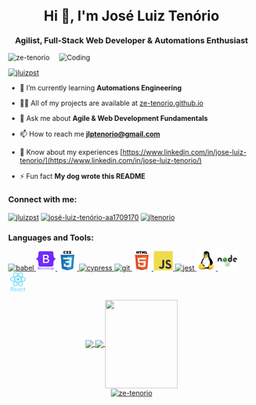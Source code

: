 <h1 align="center">Hi 👋, I'm José Luiz Tenório</h1>
<h3 align="center">Agilist, Full-Stack Web Developer & Automations Enthusiast</h3>
<img align="right" alt="Coding" width="400" src="https://64.media.tumblr.com/72d5855e55a1971645b927c14debc7ce/tumblr_mtjget4P4m1ru39xmo1_500.gif">

<p align="left"> <img src="https://komarev.com/ghpvc/?username=ze-tenorio&label=Profile%20views&color=0e75b6&style=flat" alt="ze-tenorio" /> </p>

<p align="left"> <a href="https://twitter.com/jluizpst" target="blank"><img src="https://img.shields.io/twitter/follow/jluizpst?logo=twitter&style=for-the-badge" alt="jluizpst" /></a> </p>

- 🌱 I’m currently learning **Automations Engineering**

- 👨‍💻 All of my projects are available at [ze-tenorio.github.io](ze-tenorio.github.io)

- 💬 Ask me about **Agile & Web Development Fundamentals**

- 📫 How to reach me **jlptenorio@gmail.com**

- 📄 Know about my experiences [https://www.linkedin.com/in/jose-luiz-tenorio/](https://www.linkedin.com/in/jose-luiz-tenorio/)

- ⚡ Fun fact **My dog wrote this README**

<h3 align="left">Connect with me:</h3>
<p align="left">
<a href="https://twitter.com/jluizpst" target="blank"><img align="center" src="https://raw.githubusercontent.com/rahuldkjain/github-profile-readme-generator/master/src/images/icons/Social/twitter.svg" alt="jluizpst" height="30" width="40" /></a>
<a href="https://linkedin.com/in/josé-luiz-tenório-aa1709170" target="blank"><img align="center" src="https://raw.githubusercontent.com/rahuldkjain/github-profile-readme-generator/master/src/images/icons/Social/linked-in-alt.svg" alt="josé-luiz-tenório-aa1709170" height="30" width="40" /></a>
<a href="https://instagram.com/jltenorio" target="blank"><img align="center" src="https://raw.githubusercontent.com/rahuldkjain/github-profile-readme-generator/master/src/images/icons/Social/instagram.svg" alt="jltenorio" height="30" width="40" /></a>
</p>

<h3 align="left">Languages and Tools:</h3>
<p align="left"> <a href="https://babeljs.io/" target="_blank" rel="noreferrer"> <img src="https://www.vectorlogo.zone/logos/babeljs/babeljs-icon.svg" alt="babel" width="40" height="40"/> </a> <a href="https://getbootstrap.com" target="_blank" rel="noreferrer"> <img src="https://raw.githubusercontent.com/devicons/devicon/master/icons/bootstrap/bootstrap-plain-wordmark.svg" alt="bootstrap" width="40" height="40"/> </a> <a href="https://www.w3schools.com/css/" target="_blank" rel="noreferrer"> <img src="https://raw.githubusercontent.com/devicons/devicon/master/icons/css3/css3-original-wordmark.svg" alt="css3" width="40" height="40"/> </a> <a href="https://www.cypress.io" target="_blank" rel="noreferrer"> <img src="https://raw.githubusercontent.com/simple-icons/simple-icons/6e46ec1fc23b60c8fd0d2f2ff46db82e16dbd75f/icons/cypress.svg" alt="cypress" width="40" height="40"/> </a> <a href="https://git-scm.com/" target="_blank" rel="noreferrer"> <img src="https://www.vectorlogo.zone/logos/git-scm/git-scm-icon.svg" alt="git" width="40" height="40"/> </a> <a href="https://www.w3.org/html/" target="_blank" rel="noreferrer"> <img src="https://raw.githubusercontent.com/devicons/devicon/master/icons/html5/html5-original-wordmark.svg" alt="html5" width="40" height="40"/> </a> <a href="https://developer.mozilla.org/en-US/docs/Web/JavaScript" target="_blank" rel="noreferrer"> <img src="https://raw.githubusercontent.com/devicons/devicon/master/icons/javascript/javascript-original.svg" alt="javascript" width="40" height="40"/> </a> <a href="https://jestjs.io" target="_blank" rel="noreferrer"> <img src="https://www.vectorlogo.zone/logos/jestjsio/jestjsio-icon.svg" alt="jest" width="40" height="40"/> </a> <a href="https://www.linux.org/" target="_blank" rel="noreferrer"> <img src="https://raw.githubusercontent.com/devicons/devicon/master/icons/linux/linux-original.svg" alt="linux" width="40" height="40"/> </a> <a href="https://nodejs.org" target="_blank" rel="noreferrer"> <img src="https://raw.githubusercontent.com/devicons/devicon/master/icons/nodejs/nodejs-original-wordmark.svg" alt="nodejs" width="40" height="40"/> </a> <a href="https://reactjs.org/" target="_blank" rel="noreferrer"> <img src="https://raw.githubusercontent.com/devicons/devicon/master/icons/react/react-original-wordmark.svg" alt="react" width="40" height="40"/> </a> </p>

<div align="center">
  <a href="https://github.com/ze-tenorio">
  <img height="180em"   align="center" src="https://github-readme-stats.vercel.app/api?username=ze-tenorio&show_icons=true&theme=react&include_all_commits=true&count_private=true"/>
  <img height="180em"  align="center" src="https://github-readme-stats.vercel.app/api/top-langs/?username=ze-tenorio&layout=compact&langs_count=7&theme=react" />

  <img align="center" width="148" height="180" src="https://media1.tenor.com/images/68e8337fb4eb7e40645d832c64762a8b/tenor.gif?itemid=19443613">
</div>

<div align="center">
  <img align="center" src="https://github-readme-streak-stats.herokuapp.com?user=ze-tenorio&theme=react" alt="ze-tenorio" />
</div>
